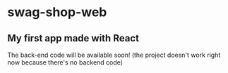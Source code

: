 # swag-shop-web
## My first app made with React

The back-end code will be available soon! (the project doesn't work right now because there's no backend code)
